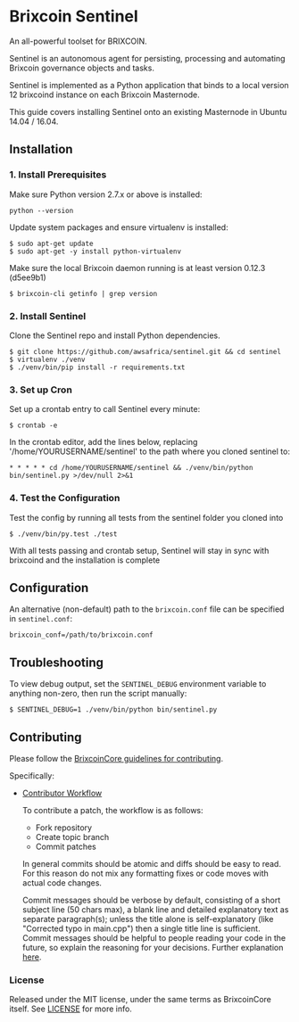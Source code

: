 # Brixcoin Sentinel

An all-powerful toolset for BRIXCOIN.


Sentinel is an autonomous agent for persisting, processing and automating Brixcoin governance objects and tasks.

Sentinel is implemented as a Python application that binds to a local version 12 brixcoind instance on each Brixcoin Masternode.

This guide covers installing Sentinel onto an existing Masternode in Ubuntu 14.04 / 16.04.

## Installation

### 1. Install Prerequisites

Make sure Python version 2.7.x or above is installed:

    python --version

Update system packages and ensure virtualenv is installed:

    $ sudo apt-get update
    $ sudo apt-get -y install python-virtualenv

Make sure the local Brixcoin daemon running is at least version 0.12.3 (d5ee9b1)

    $ brixcoin-cli getinfo | grep version

### 2. Install Sentinel

Clone the Sentinel repo and install Python dependencies.

    $ git clone https://github.com/awsafrica/sentinel.git && cd sentinel
    $ virtualenv ./venv
    $ ./venv/bin/pip install -r requirements.txt

### 3. Set up Cron

Set up a crontab entry to call Sentinel every minute:

    $ crontab -e

In the crontab editor, add the lines below, replacing '/home/YOURUSERNAME/sentinel' to the path where you cloned sentinel to:

    * * * * * cd /home/YOURUSERNAME/sentinel && ./venv/bin/python bin/sentinel.py >/dev/null 2>&1

### 4. Test the Configuration

Test the config by running all tests from the sentinel folder you cloned into

    $ ./venv/bin/py.test ./test

With all tests passing and crontab setup, Sentinel will stay in sync with brixcoind and the installation is complete

## Configuration

An alternative (non-default) path to the `brixcoin.conf` file can be specified in `sentinel.conf`:

    brixcoin_conf=/path/to/brixcoin.conf

## Troubleshooting

To view debug output, set the `SENTINEL_DEBUG` environment variable to anything non-zero, then run the script manually:

    $ SENTINEL_DEBUG=1 ./venv/bin/python bin/sentinel.py

## Contributing

Please follow the [BrixcoinCore guidelines for contributing](https://github.com/awsafrica/brixcoin5.0/blob/master/CONTRIBUTING.md).

Specifically:

* [Contributor Workflow](https://github.com/awsafrica/brixcoin5.0/blob/master/CONTRIBUTING.md#contributor-workflow)

    To contribute a patch, the workflow is as follows:

    * Fork repository
    * Create topic branch
    * Commit patches

    In general commits should be atomic and diffs should be easy to read. For this reason do not mix any formatting fixes or code moves with actual code changes.

    Commit messages should be verbose by default, consisting of a short subject line (50 chars max), a blank line and detailed explanatory text as separate paragraph(s); unless the title alone is self-explanatory (like "Corrected typo in main.cpp") then a single title line is sufficient. Commit messages should be helpful to people reading your code in the future, so explain the reasoning for your decisions. Further explanation [here](http://chris.beams.io/posts/git-commit/).

### License

Released under the MIT license, under the same terms as BrixcoinCore itself. See [LICENSE](LICENSE) for more info.
